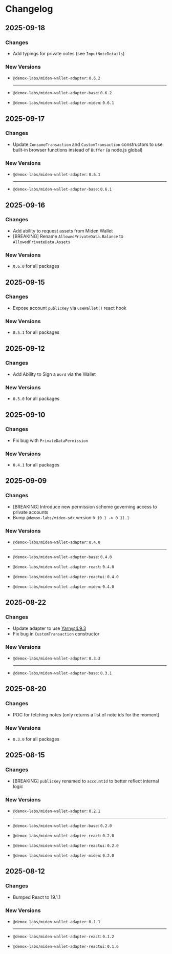 # Changelog

## 2025-09-18

### Changes

* Add typings for private notes (see `InputNoteDetails`)

### New Versions

* `@demox-labs/miden-wallet-adapter`: `0.6.2`

  ---

* `@demox-labs/miden-wallet-adapter-base`: `0.6.2`
* `@demox-labs/miden-wallet-adapter-miden`: `0.6.1`

## 2025-09-17

### Changes

* Update `ConsumeTransaction` and `CustomTransaction` constructors to use built-in browser functions instead of `Buffer` (a node.js global)

### New Versions

* `@demox-labs/miden-wallet-adapter`: `0.6.1`

  ---

* `@demox-labs/miden-wallet-adapter-base`: `0.6.1`

## 2025-09-16

### Changes

* Add ability to request assets from Miden Wallet
* [BREAKING] Rename `AllowedPrivateData.Balance` to `AllowedPrivateData.Assets`

### New Versions

* `0.6.0` for all packages

## 2025-09-15

### Changes

* Expose account `publicKey` via `useWallet()` react hook

### New Versions

* `0.5.1` for all packages

## 2025-09-12

### Changes

* Add Ability to Sign a `Word` via the Wallet

### New Versions

* `0.5.0` for all packages

## 2025-09-10

### Changes

* Fix bug with `PrivateDataPermission`

### New Versions

* `0.4.1` for all packages

## 2025-09-09

### Changes

* [BREAKING] Introduce new permission scheme governing access to private accounts
* Bump `@demox-labs/miden-sdk` version `0.10.1 -> 0.11.1`

### New Versions

* `@demox-labs/miden-wallet-adapter`: `0.4.0`

  ---

* `@demox-labs/miden-wallet-adapter-base`: `0.4.0`
* `@demox-labs/miden-wallet-adapter-react`: `0.4.0`
* `@demox-labs/miden-wallet-adapter-reactui`: `0.4.0`
* `@demox-labs/miden-wallet-adapter-miden`: `0.4.0`

## 2025-08-22

### Changes

* Update adapter to use Yarn@4.9.3
* Fix bug in `CustomTransaction` constructor

### New Versions

* `@demox-labs/miden-wallet-adapter`: `0.3.3`

  ---

* `@demox-labs/miden-wallet-adapter-base`: `0.3.1`

## 2025-08-20

### Changes

* POC for fetching notes (only returns a list of note ids for the moment)

### New Versions

* `0.3.0` for all packages

## 2025-08-15

### Changes

* [BREAKING] `publicKey` renamed to `accountId` to better reflect internal logic

### New Versions

* `@demox-labs/miden-wallet-adapter`: `0.2.1`

  ---

* `@demox-labs/miden-wallet-adapter-base`: `0.2.0`
* `@demox-labs/miden-wallet-adapter-react`: `0.2.0`
* `@demox-labs/miden-wallet-adapter-reactui`: `0.2.0`
* `@demox-labs/miden-wallet-adapter-miden`: `0.2.0`

## 2025-08-12

### Changes

* Bumped React to 19.1.1

### New Versions

* `@demox-labs/miden-wallet-adapter`: `0.1.1`

  ---

* `@demox-labs/miden-wallet-adapter-react`: `0.1.2`
* `@demox-labs/miden-wallet-adapter-reactui`: `0.1.6`